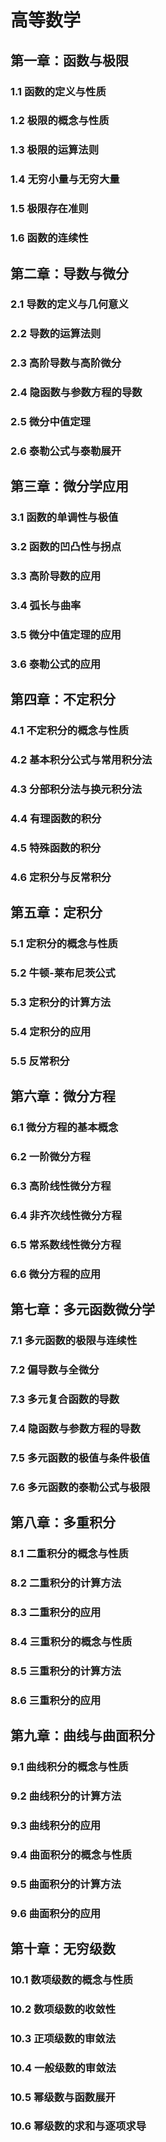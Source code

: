 # 高等数学

## 第一章：函数与极限
### 1.1 函数的定义与性质
### 1.2 极限的概念与性质
### 1.3 极限的运算法则
### 1.4 无穷小量与无穷大量
### 1.5 极限存在准则
### 1.6 函数的连续性

## 第二章：导数与微分
### 2.1 导数的定义与几何意义
### 2.2 导数的运算法则
### 2.3 高阶导数与高阶微分
### 2.4 隐函数与参数方程的导数
### 2.5 微分中值定理
### 2.6 泰勒公式与泰勒展开

## 第三章：微分学应用
### 3.1 函数的单调性与极值
### 3.2 函数的凹凸性与拐点
### 3.3 高阶导数的应用
### 3.4 弧长与曲率
### 3.5 微分中值定理的应用
### 3.6 泰勒公式的应用

## 第四章：不定积分
### 4.1 不定积分的概念与性质
### 4.2 基本积分公式与常用积分法
### 4.3 分部积分法与换元积分法
### 4.4 有理函数的积分
### 4.5 特殊函数的积分
### 4.6 定积分与反常积分

## 第五章：定积分
### 5.1 定积分的概念与性质
### 5.2 牛顿-莱布尼茨公式
### 5.3 定积分的计算方法
### 5.4 定积分的应用
### 5.5 反常积分

## 第六章：微分方程
### 6.1 微分方程的基本概念
### 6.2 一阶微分方程
### 6.3 高阶线性微分方程
### 6.4 非齐次线性微分方程
### 6.5 常系数线性微分方程
### 6.6 微分方程的应用

## 第七章：多元函数微分学
### 7.1 多元函数的极限与连续性
### 7.2 偏导数与全微分
### 7.3 多元复合函数的导数
### 7.4 隐函数与参数方程的导数
### 7.5 多元函数的极值与条件极值
### 7.6 多元函数的泰勒公式与极限

## 第八章：多重积分
### 8.1 二重积分的概念与性质
### 8.2 二重积分的计算方法
### 8.3 二重积分的应用
### 8.4 三重积分的概念与性质
### 8.5 三重积分的计算方法
### 8.6 三重积分的应用

## 第九章：曲线与曲面积分
### 9.1 曲线积分的概念与性质
### 9.2 曲线积分的计算方法
### 9.3 曲线积分的应用
### 9.4 曲面积分的概念与性质
### 9.5 曲面积分的计算方法
### 9.6 曲面积分的应用

## 第十章：无穷级数
### 10.1 数项级数的概念与性质
### 10.2 数项级数的收敛性
### 10.3 正项级数的审敛法
### 10.4 一般级数的审敛法
### 10.5 幂级数与函数展开
### 10.6 幂级数的求和与逐项求导
